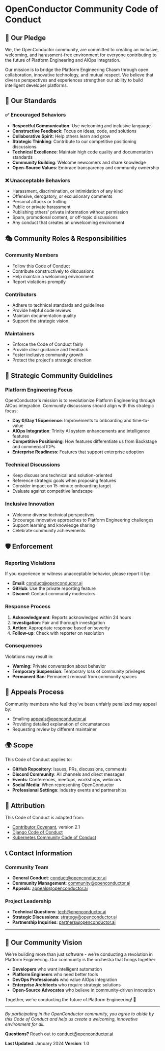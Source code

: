 # OpenConductor Community Code of Conduct

## 🎯 Our Pledge

We, the OpenConductor community, are committed to creating an inclusive, welcoming, and harassment-free environment for everyone contributing to the future of Platform Engineering and AIOps integration.

Our mission is to bridge the Platform Engineering Chasm through open collaboration, innovative technology, and mutual respect. We believe that diverse perspectives and experiences strengthen our ability to build intelligent developer platforms.

## 🌟 Our Standards

### ✅ **Encouraged Behaviors**
- **Respectful Communication**: Use welcoming and inclusive language
- **Constructive Feedback**: Focus on ideas, code, and solutions
- **Collaborative Spirit**: Help others learn and grow
- **Strategic Thinking**: Contribute to our competitive positioning discussions
- **Technical Excellence**: Maintain high code quality and documentation standards
- **Community Building**: Welcome newcomers and share knowledge
- **Open-Source Values**: Embrace transparency and community ownership

### ❌ **Unacceptable Behaviors**
- Harassment, discrimination, or intimidation of any kind
- Offensive, derogatory, or exclusionary comments
- Personal attacks or trolling
- Public or private harassment
- Publishing others' private information without permission
- Spam, promotional content, or off-topic discussions
- Any conduct that creates an unwelcoming environment

## 🎭 **Community Roles & Responsibilities**

### **Community Members**
- Follow this Code of Conduct
- Contribute constructively to discussions
- Help maintain a welcoming environment
- Report violations promptly

### **Contributors**
- Adhere to technical standards and guidelines
- Provide helpful code reviews
- Maintain documentation quality
- Support the strategic vision

### **Maintainers**
- Enforce the Code of Conduct fairly
- Provide clear guidance and feedback
- Foster inclusive community growth
- Protect the project's strategic direction

## 🚀 **Strategic Community Guidelines**

### **Platform Engineering Focus**
OpenConductor's mission is to revolutionize Platform Engineering through AIOps integration. Community discussions should align with this strategic focus:

- **Day 0/Day 1 Experience**: Improvements to onboarding and time-to-value
- **AIOps Integration**: Trinity AI system enhancements and intelligence features
- **Competitive Positioning**: How features differentiate us from Backstage and commercial IDPs
- **Enterprise Readiness**: Features that support enterprise adoption

### **Technical Discussions**
- Keep discussions technical and solution-oriented
- Reference strategic goals when proposing features
- Consider impact on 15-minute onboarding target
- Evaluate against competitive landscape

### **Inclusive Innovation**
- Welcome diverse technical perspectives
- Encourage innovative approaches to Platform Engineering challenges
- Support learning and knowledge sharing
- Celebrate community achievements

## 🛡️ **Enforcement**

### **Reporting Violations**
If you experience or witness unacceptable behavior, please report it by:
- **Email**: conduct@openconductor.ai
- **GitHub**: Use the private reporting feature
- **Discord**: Contact community moderators

### **Response Process**
1. **Acknowledgment**: Reports acknowledged within 24 hours
2. **Investigation**: Fair and thorough investigation
3. **Action**: Appropriate response based on severity
4. **Follow-up**: Check with reporter on resolution

### **Consequences**
Violations may result in:
- **Warning**: Private conversation about behavior
- **Temporary Suspension**: Temporary loss of community privileges
- **Permanent Ban**: Permanent removal from community spaces

## 🔄 **Appeals Process**

Community members who feel they've been unfairly penalized may appeal by:
- Emailing appeals@openconductor.ai
- Providing detailed explanation of circumstances
- Requesting review by different maintainer

## 🌍 **Scope**

This Code of Conduct applies to:
- **GitHub Repository**: Issues, PRs, discussions, comments
- **Discord Community**: All channels and direct messages
- **Events**: Conferences, meetups, workshops, webinars
- **Social Media**: When representing OpenConductor
- **Professional Settings**: Industry events and partnerships

## 🙏 **Attribution**

This Code of Conduct is adapted from:
- [Contributor Covenant](https://www.contributor-covenant.org/), version 2.1
- [Django Code of Conduct](https://www.djangoproject.com/conduct/)
- [Kubernetes Community Code of Conduct](https://kubernetes.io/community/code-of-conduct/)

## 📞 **Contact Information**

### **Community Team**
- **General Conduct**: conduct@openconductor.ai
- **Community Management**: community@openconductor.ai
- **Appeals**: appeals@openconductor.ai

### **Project Leadership**
- **Technical Questions**: tech@openconductor.ai
- **Strategic Discussions**: strategy@openconductor.ai
- **Partnership Inquiries**: partners@openconductor.ai

---

## 🎼 **Our Community Vision**

We're building more than just software - we're conducting a revolution in Platform Engineering. Our community is the orchestra that brings together:

- **Developers** who want intelligent automation
- **Platform Engineers** who need better tools
- **DevOps Professionals** who value AIOps integration
- **Enterprise Architects** who require strategic solutions
- **Open-Source Advocates** who believe in community-driven innovation

Together, we're conducting the future of Platform Engineering! 🚀

---

*By participating in the OpenConductor community, you agree to abide by this Code of Conduct and help us create a welcoming, innovative environment for all.*

**Questions?** Reach out to conduct@openconductor.ai

**Last Updated**: January 2024
**Version**: 1.0